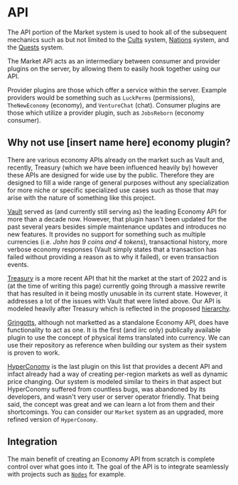 # API
The API portion of the Market system is used to hook all of the subsequent mechanics such as but not limited to the [Cults](../cults.md) system, [Nations](../nodes.md) system, and the [Quests](../quests.md) system.   

The Market API acts as an intermediary between consumer and provider plugins on the server, by allowing them to easily hook together using our API.

Provider plugins are those which offer a service within the server. Example providers would be something such as `LuckPerms` (permissions), `TheNewEconomy` (economy), and `VentureChat` (chat). Consumer plugins are those which utilize a provider plugin, such as `JobsReborn` (economy consumer).

## Why not use [insert name here] economy plugin?
There are various economy APIs already on the market such as Vault and, recently, Treasury (which we have been influenced heavily by) however these APIs are designed for wide use by the public. Therefore they are designed to fill a wide range of general purposes without any specialization for more niche or specific specialized use cases such as those that may arise with the nature of something like this project.   

[Vault](https://github.com/MilkBowl/VaultAPI) served as (and currently still serving as) the leading Economy API for more than a decade now. However, that plugin hasn't been updated for the past several years besides simple maintenance updates and introduces no new features. It provides no support for something such as multiple currencies (i.e. *John has 9 coins and 4 tokens*), transactional history, more verbose economy responses (Vault simply states that a transaction has failed without providing a reason as to why it failed), or even transaction events.

[Treasury](https://github.com/ArcanePlugins/Treasury/wiki/About-Treasury) is a more recent API that hit the market at the start of 2022 and is (at the time of writing this page) currently going through a massive rewrite that has resulted in it being mostly unusable in its current state. However, it addresses a lot of the issues with Vault that were listed above. Our API is modeled heavily after Treasury which is reflected in the proposed [hierarchy](api/hierarchy.md).    

[Gringotts](https://github.com/nikosgram/gringotts), although not marketted as a standalone Economy API, does have functionality to act as one. It is the first (and iirc only) publically available plugin to use the concept of physical items translated into currency. We can use their repository as reference when building our system as their system is proven to work.   

[HyperConomy](https://github.com/coleweinman/HyperConomyX) is the last plugin on this list that provides a decent API and infact already had a way of creating per-region markets as well as dynamic price changing. Our system is modeled similar to theirs in that aspect but HyperConomy suffered from countless bugs, was abandoned by its developers, and wasn't very user or server operator friendly. That being said, the concept was great and we can learn a lot from them and their shortcomings. You can consider our `Market` system as an upgraded, more refined version of `HyperConomy`.    

## Integration
The main benefit of creating an Economy API from scratch is complete control over what goes into it. The goal of the API is to integrate seamlessly with projects such as [`Nodes`](../nodes.md) for example.   
